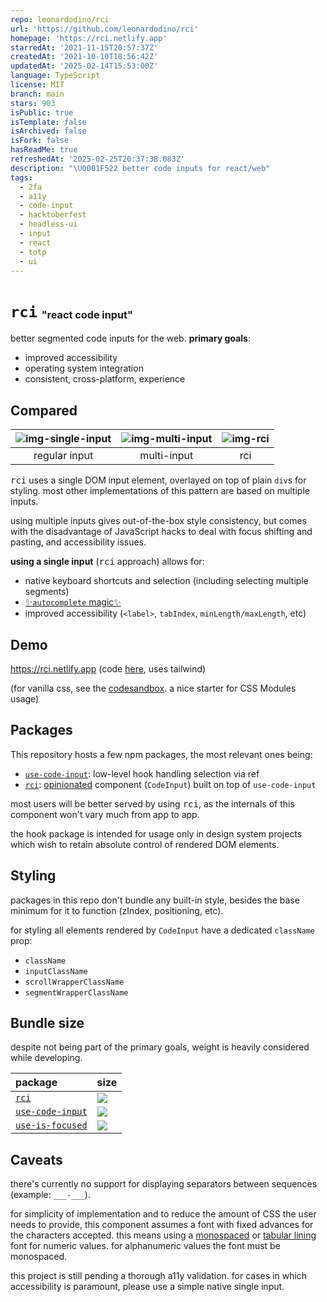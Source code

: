 ```yaml
---
repo: leonardodino/rci
url: 'https://github.com/leonardodino/rci'
homepage: 'https://rci.netlify.app'
starredAt: '2021-11-15T20:57:37Z'
createdAt: '2021-10-10T18:56:42Z'
updatedAt: '2025-02-14T15:53:00Z'
language: TypeScript
license: MIT
branch: main
stars: 903
isPublic: true
isTemplate: false
isArchived: false
isFork: false
hasReadMe: true
refreshedAt: '2025-02-25T20:37:38.083Z'
description: "\U0001F522 better code inputs for react/web"
tags:
  - 2fa
  - a11y
  - code-input
  - hacktoberfest
  - headless-ui
  - input
  - react
  - totp
  - ui
---
```


# `rci` <sub><sup><sub>"react code input"</sub></sup></sub>

better segmented code inputs for the web. **primary goals**:

- improved accessibility
- operating system integration
- consistent, cross-platform, experience

## Compared

| ![img-single-input] | ![img-multi-input] | ![img-rci] |
| :-----------------: | :----------------: | :--------: |
|    regular input    |    multi-input     |    rci     |

<kbd>rci</kbd> uses a single DOM input element, overlayed on top of plain `div`s for styling. most other implementations of this pattern are based on multiple inputs.

using multiple inputs gives out-of-the-box style consistency, but comes with the disadvantage of JavaScript hacks to deal with focus shifting and pasting, and accessibility issues.

**using a single input** (<kbd>rci</kbd> approach) allows for:

- native keyboard shortcuts and selection (including selecting multiple segments)
- [:sparkles:`autocomplete` magic:sparkles:](https://www.twilio.com/blog/html-attributes-two-factor-authentication-autocomplete#:~:text=autocomplete%3D%22one-time-code%22)
- improved accessibility (`<label>`, `tabIndex`, `minLength/maxLength`, etc)

## Demo

https://rci.netlify.app (code [here](https://github.com/leonardodino/rci/blob/main/apps/demo/src/Example.tsx), uses tailwind)

(for vanilla css, see the [codesandbox](https://codesandbox.io/s/rci-codeinput-812up?file=/src/Example.tsx). a nice starter for CSS Modules usage)

## Packages

This repository hosts a few npm packages, the most relevant ones being:

- [`use-code-input`](./packages/use-code-input): low-level hook handling selection via ref
- [`rci`](./packages/rci): [opinionated](#caveats) component (`CodeInput`) built on top of `use-code-input`

most users will be better served by using <kbd>rci</kbd>, as the internals of this component won't vary much from app to app.

the hook package is intended for usage only in design system projects which wish to retain absolute control of rendered DOM elements.

## Styling

packages in this repo don't bundle any built-in style, besides the base minimum for it to function (zIndex, positioning, etc).

for styling all elements rendered by `CodeInput` have a dedicated `className` prop:

- `className`
- `inputClassName`
- `scrollWrapperClassName`
- `segmentWrapperClassName`

## Bundle size

despite not being part of the primary goals, weight is heavily considered while developing.

| package                                                      | size                                                                                                          |
| :----------------------------------------------------------- | :------------------------------------------------------------------------------------------------------------ |
| [`rci`](https://npmjs.com/package/rci)                       | [![](https://badgen.net/bundlephobia/minzip/rci)](https://bundlephobia.com/package/rci)                       |
| [`use-code-input`](https://npmjs.com/package/use-code-input) | [![](https://badgen.net/bundlephobia/minzip/use-code-input)](https://bundlephobia.com/package/use-code-input) |
| [`use-is-focused`](https://npmjs.com/package/use-is-focused) | [![](https://badgen.net/bundlephobia/minzip/use-is-focused)](https://bundlephobia.com/package/use-is-focused) |

## Caveats

there's currently no support for displaying separators between sequences (example: `___-___`).

for simplicity of implementation and to reduce the amount of CSS the user needs to provide, this component assumes a font with fixed advances for the characters accepted.
this means using a [monospaced](https://en.wikipedia.org/wiki/Monospaced_font) or [tabular lining](https://www.fonts.com/content/learning/fontology/level-3/numbers/proportional-vs-tabular-figures) font for numeric values.
for alphanumeric values the font must be monospaced.

this project is still pending a thorough a11y validation.
for cases in which accessibility is paramount, please use a simple native single input.

<!-- links -->

[img-single-input]: https://user-images.githubusercontent.com/8649362/136673697-c51a167f-444e-40cc-b5f6-eafae575e803.png 'Single Input'
[img-multi-input]: https://user-images.githubusercontent.com/8649362/136673699-b39fbd58-b5eb-424f-a0b0-3ff8113200b0.png 'Multiple Input'
[img-rci]: https://user-images.githubusercontent.com/8649362/136673700-bd227d9c-9919-49d6-ae92-bbbef7882365.png 'RCI'

